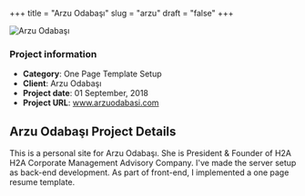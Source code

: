 +++
title = "Arzu Odabaşı"
slug = "arzu"
draft = "false"
+++


<img src="/images/portfolio/arzu.jpg" class="img-responsive rounded" alt="Arzu Odabaşı">


<div class="card-header bg-secondary p-2">
        <h3 class="card-title p-2">Project information</h3>
        <ul>
          <li><strong>Category</strong>: One Page Template Setup</li>
          <li><strong>Client</strong>: Arzu Odabaşı</li>
          <li><strong>Project date</strong>: 01 September, 2018</li>
          <li><strong>Project URL</strong>: <a href="http://www.arzuodabasi.com/">www.arzuodabasi.com</a></li>
        </ul>
</div>


<div class="card-body">
     <h2 class="card-title py-2">Arzu Odabaşı Project Details</h2>
          <p>
           This is a personal site for Arzu Odabaşı. She is President & Founder of H2A
H2A Corporate Management Advisory Company. I've made the server setup as back-end development. As part of front-end, I implemented a one page resume template. </p>
</div>
